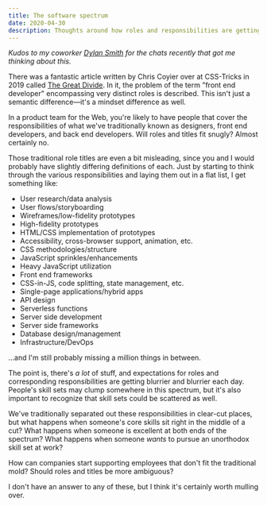 ```yaml
---
title: The software spectrum
date: 2020-04-30
description: Thoughts around how roles and responsibilities are getting blurrier and blurrier in the Web industry.
---
```


_Kudos to my coworker [Dylan Smith](https://dylanatsmith.com/) for the chats recently that got me thinking about this._

There was a fantastic article written by Chris Coyier over at CSS-Tricks in 2019 called [The Great Divide](https://css-tricks.com/the-great-divide/). In it, the problem of the term "front end developer" encompassing very distinct roles is described. This isn't just a semantic difference—it's a mindset difference as well.

In a product team for the Web, you're likely to have people that cover the responsibilities of what we've traditionally known as designers, front end developers, and back end developers. Will roles and titles fit snugly? Almost certainly no.

Those traditional role titles are even a bit misleading, since you and I would probably have slightly differing definitions of each. Just by starting to think through the various responsibilities and laying them out in a flat list, I get something like:

- User research/data analysis
- User flows/storyboarding
- Wireframes/low-fidelity prototypes
- High-fidelity prototypes
- HTML/CSS implementation of prototypes
- Accessibility, cross-browser support, animation, etc.
- CSS methodologies/structure
- JavaScript sprinkles/enhancements
- Heavy JavaScript utilization
- Front end frameworks
- CSS-in-JS, code splitting, state management, etc.
- Single-page applications/hybrid apps
- API design
- Serverless functions
- Server side development
- Server side frameworks
- Database design/management
- Infrastructure/DevOps

...and I'm still probably missing a million things in between.

The point is, there's _a lot_ of stuff, and expectations for roles and corresponding responsibilities are getting blurrier and blurrier each day. People's skill sets may clump somewhere in this spectrum, but it's also important to recognize that skill sets could be scattered as well.

We've traditionally separated out these responsibilities in clear-cut places, but what happens when someone's core skills sit right in the middle of a cut? What happens when someone is excellent at both ends of the spectrum? What happens when someone _wants_ to pursue an unorthodox skill set at work?

How can companies start supporting employees that don't fit the traditional mold? Should roles and titles be more ambiguous?

I don't have an answer to any of these, but I think it's certainly worth mulling over.
